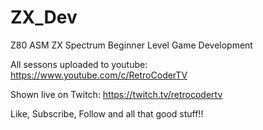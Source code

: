 # ZX_Dev
 Z80 ASM ZX Spectrum Beginner Level Game Development
 
 All sessons uploaded to youtube: https://www.youtube.com/c/RetroCoderTV
 
 Shown live on Twitch: https://twitch.tv/retrocodertv
 
 Like, Subscribe, Follow and all that good stuff!!
